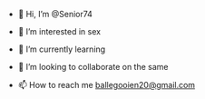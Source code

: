 - 👋 Hi, I’m @Senior74

- 👀 I’m interested in sex


- 🌱 I’m currently learning
- 💞️ I’m looking to collaborate on the same 
- 📫 How to reach me ballegooien20@gmail.com

<!---
Senior74/Senior74 is a ✨ special ✨ repository because its `README.md` (this file) appears on your GitHub profile.
You can click the Preview link to take a look at your changes.
--->
